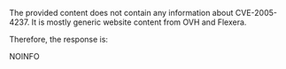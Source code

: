 The provided content does not contain any information about CVE-2005-4237. It is mostly generic website content from OVH and Flexera.

Therefore, the response is:

NOINFO